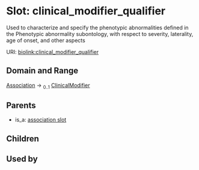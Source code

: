 
# Slot: clinical_modifier_qualifier


Used to characterize and specify the phenotypic abnormalities defined in the Phenotypic abnormality subontology, with respect to severity, laterality, age of onset, and other aspects

URI: [biolink:clinical_modifier_qualifier](https://w3id.org/biolink/vocab/clinical_modifier_qualifier)


## Domain and Range

[Association](Association.md) &#8594;  <sub>0..1</sub> [ClinicalModifier](ClinicalModifier.md)

## Parents

 *  is_a: [association slot](association_slot.md)

## Children


## Used by


